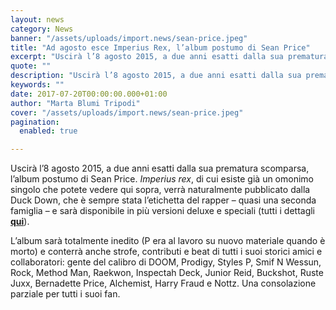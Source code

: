```yaml
---
layout: news
category: News
banner: "/assets/uploads/import.news/sean-price.jpeg"
title: "Ad agosto esce Imperius Rex, l’album postumo di Sean Price"
excerpt: "Uscirà l’8 agosto 2015, a due anni esatti dalla sua prematura scomparsa, l’album postumo di Sean Price. Imperius rex, di cui esiste già un omonimo singolo che potete vedere qui sopra, verrà naturalmente pubblicato dalla Duck Down, che è sempre stata l’etichetta del rapper – quasi una seconda famiglia –  e sarà disponibile in più [&hellip"
quote: ""
description: "Uscirà l’8 agosto 2015, a due anni esatti dalla sua prematura scomparsa, l’album postumo di Sean Price. Imperius rex, di cui esiste già un omonimo singolo che potete vedere qui sopra, verrà naturalmente pubblicato dalla Duck Down, che è sempre stata l’etichetta del rapper – quasi una seconda famiglia –  e sarà disponibile in più [&hellip"
keywords: ""
date: 2017-07-20T00:00:00.000+01:00
author: "Marta Blumi Tripodi"
cover: "/assets/uploads/import.news/sean-price.jpeg"
pagination:
  enabled: true

---
```


Uscirà l’8 agosto 2015, a due anni esatti dalla sua prematura scomparsa, l’album postumo di Sean Price. _Imperius rex_, di cui esiste già un omonimo singolo che potete vedere qui sopra, verrà naturalmente pubblicato dalla Duck Down, che è sempre stata l’etichetta del rapper – quasi una seconda famiglia – e sarà disponibile in più versioni deluxe e speciali (tutti i dettagli [**qui**](https://shopduckdown.com/)).

L’album sarà totalmente inedito (P era al lavoro su nuovo materiale quando è morto) e conterrà anche strofe, contributi e beat di tutti i suoi storici amici e collaboratori: gente del calibro di DOOM, Prodigy, Styles P, Smif N Wessun, Rock, Method Man, Raekwon, Inspectah Deck, Junior Reid, Buckshot, Ruste Juxx, Bernadette Price, Alchemist, Harry Fraud e Nottz. Una consolazione parziale per tutti i suoi fan.